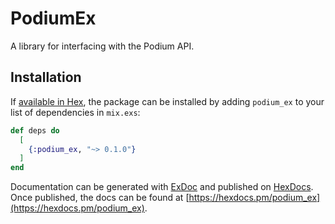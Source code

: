 # PodiumEx

A library for interfacing with the Podium API.

## Installation

If [available in Hex](https://hex.pm/docs/publish), the package can be installed
by adding `podium_ex` to your list of dependencies in `mix.exs`:

```elixir
def deps do
  [
    {:podium_ex, "~> 0.1.0"}
  ]
end
```

Documentation can be generated with [ExDoc](https://github.com/elixir-lang/ex_doc)
and published on [HexDocs](https://hexdocs.pm). Once published, the docs can
be found at [https://hexdocs.pm/podium_ex](https://hexdocs.pm/podium_ex).
